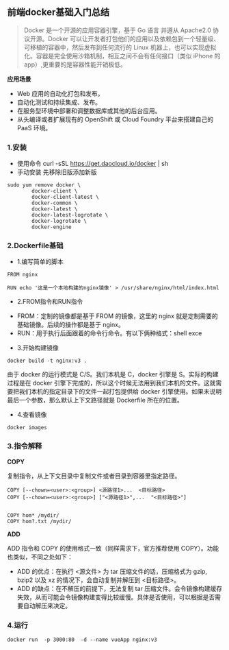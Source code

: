 ## 前端docker基础入门总结

> Docker 是一个开源的应用容器引擎，基于 Go 语言 并遵从 Apache2.0 协议开源。Docker 可以让开发者打包他们的应用以及依赖包到一个轻量级、可移植的容器中，然后发布到任何流行的 Linux 机器上，也可以实现虚拟化。容器是完全使用沙箱机制，相互之间不会有任何接口（类似 iPhone 的 app）,更重要的是容器性能开销极低。

**应用场景**

- Web 应用的自动化打包和发布。
- 自动化测试和持续集成、发布。
- 在服务型环境中部署和调整数据库或其他的后台应用。
- 从头编译或者扩展现有的 OpenShift 或 Cloud Foundry 平台来搭建自己的 PaaS 环境。

### 1.安装


- 使用命令 curl -sSL https://get.daocloud.io/docker | sh
- 手动安装 先移除旧版添加新版
```
sudo yum remove docker \
        docker-client \
        docker-client-latest \
        docker-common \
        docker-latest \
        docker-latest-logrotate \
        docker-logrotate \
        docker-engine
```

### 2.Dockerfile基础
- 1.编写简单的脚本

```
FROM nginx

RUN echo '这是一个本地构建的nginx镜像' > /usr/share/nginx/html/index.html

```
- 2.FROM指令和RUN指令
* FROM：定制的镜像都是基于 FROM 的镜像，这里的 nginx 就是定制需要的基础镜像。后续的操作都是基于 nginx。
* RUN：用于执行后面跟着的命令行命令。有以下俩种格式：shell exce

- 3.开始构建镜像

```
docker build -t nginx:v3 .

```
由于 docker 的运行模式是 C/S。我们本机是 C，docker 引擎是 S。实际的构建过程是在 docker 引擎下完成的，所以这个时候无法用到我们本机的文件。这就需要把我们本机的指定目录下的文件一起打包提供给 docker 引擎使用。如果未说明最后一个参数，那么默认上下文路径就是 Dockerfile 所在的位置。

- 4.查看镜像
```
docker images
```

### 3.指令解释

**COPY**

复制指令，从上下文目录中复制文件或者目录到容器里指定路径。


```
COPY [--chown=<user>:<group>] <源路径1>...  <目标路径>
COPY [--chown=<user>:<group>] ["<源路径1>",...  "<目标路径>"]


COPY hom* /mydir/
COPY hom?.txt /mydir/
```


**ADD**

ADD 指令和 COPY 的使用格式一致（同样需求下，官方推荐使用 COPY）。功能也类似，不同之处如下：
- ADD 的优点：在执行 <源文件> 为 tar 压缩文件的话，压缩格式为 gzip, bzip2 以及 xz 的情况下，会自动复制并解压到 <目标路径>。
- ADD 的缺点：在不解压的前提下，无法复制 tar 压缩文件。会令镜像构建缓存失效，从而可能会令镜像构建变得比较缓慢。具体是否使用，可以根据是否需要自动解压来决定。

### 4.运行

```
docker run  -p 3000:80  -d --name vueApp nginx:v3
```



